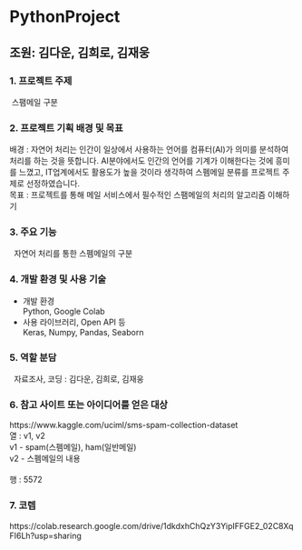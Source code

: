 # PythonProject

<h2>조원: 김다운, 김희로, 김재웅</h2>

<h3>1.	프로젝트 주제</h3>
 &nbsp스팸메일 구분

<h3>2.	프로젝트 기획 배경 및 목표</h3>
배경 : 자연어 처리는 인간이 일상에서 사용하는 언어를 컴퓨터(AI)가 의미를 분석하여 처리를 하는 것을 뜻합니다.
AI분야에서도 인간의 언어를 기계가 이해한다는 것에 흥미를 느꼈고, IT업계에서도 활용도가 높을 것이라 생각하여
스펨메일 분류를 프로젝트 주제로 선정하였습니다.
<br>
목표 : 프로젝트를 통해 메일 서비스에서 필수적인 스팸메일의 처리의 알고리즘 이해하기
 
<h3>3.	주요 기능</h3>
&nbsp 자연어 처리를 통한 스펨메일의 구분

<h3>4.	개발 환경 및 사용 기술</h3>
<ul>
 <li>	개발 환경</li>
 Python, Google Colab

<li>	사용 라이브러리, Open API 등</li>
 Keras, Numpy, Pandas, Seaborn
</ul>
<h3>5.	역할 분담</h3>
&nbsp 자료조사, 코딩 : 김다운, 김희로, 김재웅

<h3>6.	참고 사이트 또는 아이디어를 얻은 대상</h3>
 https://www.kaggle.com/uciml/sms-spam-collection-dataset
 <br>
 열 : v1, v2<br>
 v1 - spam(스펨메일), ham(일반메일)<br>
 v2 - 스펨메일의 내용<br>
 <br>
 행 : 5572
 
<h3>7. 코렙 </h3>
 https://colab.research.google.com/drive/1dkdxhChQzY3YipIFFGE2_02C8XqFI6Lh?usp=sharing
